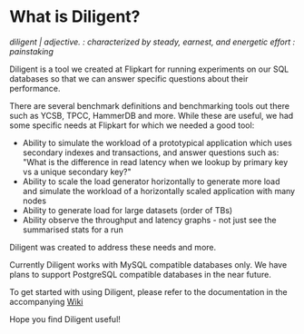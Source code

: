 # What is Diligent?

_diligent | adjective. : characterized by steady, earnest, and energetic effort : painstaking_

Diligent is a tool we created at Flipkart for running experiments on our SQL databases so that we can answer specific questions about their performance.

There are several benchmark definitions and benchmarking tools out there such as YCSB, TPCC, HammerDB and more. While these are useful, we had some specific needs at Flipkart for which we needed a good tool:

- Ability to simulate the workload of a prototypical application which uses secondary indexes and transactions, and answer questions such as: "What is the difference in read latency when we lookup by primary key vs a unique secondary key?"
- Ability to scale the load generator horizontally to generate more load and simulate the workload of a horizontally scaled application with many nodes
- Ability to generate load for large datasets (order of TBs)
- Ability observe the throughput and latency graphs - not just see the summarised stats for a run

Diligent was created to address these needs and more.

Currently Diligent works with MySQL compatible databases only. We have plans to support PostgreSQL compatible databases in the near future.

To get started with using Diligent, please refer to the documentation in the accompanying [Wiki](https://github.com/flipkart-incubator/diligent/wiki)

Hope you find Diligent useful!

